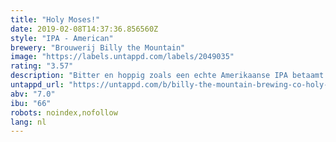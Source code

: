 ```yaml
---
title: "Holy Moses!"
date: 2019-02-08T14:37:36.856560Z
style: "IPA - American"
brewery: "Brouwerij Billy the Mountain"
image: "https://labels.untappd.com/labels/2049035"
rating: "3.57"
description: "Bitter en hoppig zoals een echte Amerikaanse IPA betaamt. Onderscheidend door zijn krachtige body."
untappd_url: "https://untappd.com/b/billy-the-mountain-brewing-co-holy-moses/2049035"
abv: "7.0"
ibu: "66"
robots: noindex,nofollow
lang: nl
---
```

